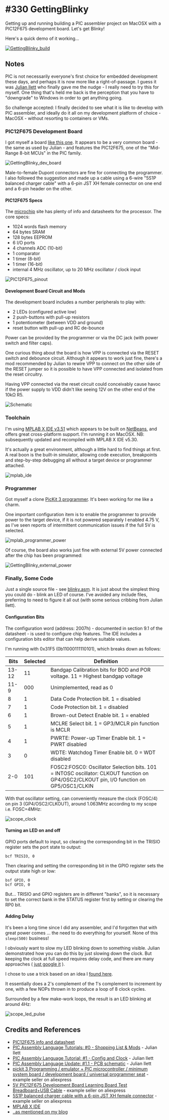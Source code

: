 # #330 GettingBlinky

Getting up and running building a PIC assembler project on MacOSX with a PIC12F675 development board. Let's get Blinky!

Here's a quick demo of it working...

[![GettingBlinky_build](./assets/GettingBlinky_build.jpg?raw=true)](https://www.youtube.com/watch?v=pw0WdkqDNsM)

## Notes

PIC is not necessarily everyone's first choice for embedded development these days,
and perhaps it is now more like a right-of-passage.
I guess it was [Julian Ilett](https://www.youtube.com/watch?v=p2rZwR9oM_k) who finally gave me the nudge - I really need to try this for myself.
One thing that's held me back is the perception that you have to "downgrade" to Windows in order to get anything going.

So challenge accepted: I finally decided to see what it is like to develop with PIC assembler,
and ideally do it all on my development platform of choice - MacOSX - without resorting to containers or VMs.


### PIC12F675 Development Board

I got myself a board [like this one](https://www.aliexpress.com/item/5V-PIC12F675-Development-Board-Learning-Board-Test-Breadboard-USB-Cable/32803124346.html).
It appears to be a very common board - the same as used by Julian - and features the PIC12F675, one of the "Mid-Range 8-bit MCUs" in the PIC family.

![GettingBlinky_dev_board](./assets/GettingBlinky_dev_board.jpg?raw=true)

Male-to-female Dupont connectors are fine for connecting the programmer.
I also followed the suggestion and made up a cable using a 6-wire "5S1P balanced charger cable" with a 6-pin JST XH female connector on one end and a 6-pin header on the other.

#### PIC12F675 Specs

The [microchip](http://www.microchip.com/wwwproducts/en/PIC12F675) site has plenty of info and datasheets for the processor. The core specs:

* 1024 words flash memory
* 64 bytes SRAM
* 128 bytes EEPROM
* 6 I/O ports
* 4 channels ADC (10-bit)
* 1 comparator
* 1 timer (8-bit)
* 1 timer (16-bit)
* internal 4 MHz oscillator, up to 20 MHz oscillator / clock input

![PIC12F675_pinout](./assets/PIC12F675_pinout.png?raw=true)

#### Development Board Circuit and Mods

The development board includes a number peripherals to play with:
* 2 LEDs (configured active low)
* 2 push-buttons with pull-up resistors
* 1 potentiometer (between VDD and ground)
* reset button with pull-up and RC de-bounce

Power can be provided by the programmer or via the DC jack (with power switch and filter caps).

One curious thing about the board is how VPP is connected via the RESET switch and debounce circuit.
Although it appears to work just fine, there's a mod recommended by Julian to rewire VPP to connect on the other side of the RESET jumper so
it is possible to have VPP connected and isolated from the reset circuitry.

Having VPP connected via the reset circuit could conceivably cause havoc if the power supply to VDD didn't like seeing 12V on the
other end of the 10kΩ R5.

![Schematic](./assets/GettingBlinky_schematic.jpg?raw=true)


### Toolchain

I'm using [MPLAB X IDE v3.51](http://www.microchip.com/mplab/mplab-x-ide) which appears to be built on [NetBeans](https://netbeans.org/kb/index.html),
and offers great cross-platform support. I'm running it on MacOSX.
NB: subsequently updated and recompiled with MPLAB X IDE v5.30.

It's actually a great environment, although a little hard to find things at first.
A real boon is the built-in simulator, allowing code execution, breakpoints and step-by-step debugging all without a target device or programmer attached.

![mplab_ide](./assets/mplab_ide.png?raw=true)

### Programmer

Got myself a clone [PicKit 3 programmer](https://www.aliexpress.com/item/1734894366.html). It's been working for me like a charm.

One important configuration item is to enable the programmer to provide power to the target device, if it is not powered separately
I enabled 4.75 V, as I've seen reports of intermittent communication issues if the full 5V is selected.

![mplab_programmer_power](./assets/mplab_programmer_power.png?raw=true)

Of course, the board also works just fine with external 5V power connected after the chip has been programmed:

![GettingBlinky_external_power](./assets/GettingBlinky_external_power.jpg?raw=true)


### Finally, Some Code

Just a single source file - see [blinky.asm](./Blinky.X/blinky.asm).
It is just about the simplest thing you could do - blink an LED of course.
I've avoided any include files, preferring to need to figure it all out (with some serious cribbing from Julian Ilett).


#### Configuration Bits

The configuration word (address: 2007h) - documented in section 9.1 of the datasheet - is used to configure chip features.
The IDE includes a configuration bits editor that can help derive suitable values.

I'm running with 0x31F5 (0b11000111110101), which breaks down as follows:

| Bits  | Selected | Definition                                                                                                                              |
|-------|----------|-----------------------------------------------------------------------------------------------------------------------------------------|
| 13-12 |  11      | Bandgap Calibration bits for BOD and POR voltage. 11 = Highest bandgap voltage                                                          |
| 11-9  |  000     | Unimplemented, read as 0                                                                                                                |
| 8     |  1       | Data Code Protection bit. 1 = disabled                                                                                                  |
| 7     |  1       | Code Protection bit. 1 = disabled                                                                                                       |
| 6     |  1       | Brown-out Detect Enable bit. 1 = enabled                                                                                                |
| 5     |  1       | MCLRE Select bit. 1 = GP3/MCLR pin function is MCLR                                                                                     |
| 4     |  1       | PWRTE: Power-up Timer Enable bit. 1 = PWRT disabled                                                                                     |
| 3     |  0       | WDTE: Watchdog Timer Enable bit. 0 = WDT disabled                                                                                       |
| 2-0   |  101     | FOSC2:FOSC0: Oscillator Selection bits. 101 = INTOSC oscillator: CLKOUT function on GP4/OSC2/CLKOUT pin, I/O function on GP5/OSC1/CLKIN |

With that oscillator setting, can conveniently measure the clock (FOSC/4) on pin 3 (GP4/OSC2/CLKOUT),
around 1.063MHz according to my scope i.e. FOSC=4MHz:

![scope_clock](./assets/scope_clock.gif?raw=true)

#### Turning an LED on and off

GPIO ports default to input, so clearing the corresponding bit in the TRISIO register sets the port state to output:

```
bcf TRISIO, 0
```

Then clearing and setting the corresponding bit in the GPIO register sets the output state high or low:

```
bsf GPIO, 0
bcf GPIO, 0
```

But... TRISIO and GPIO registers are in different "banks", so it is necessary to set the correct bank in the STATUS register first
by setting or clearing the RP0 bit.


#### Adding Delay

It's been a long time since I did any assembler, and I'd forgotten that with great power comes ... the need to do everything for yourself.
None of this `sleep(500)` business!

I obviously want to slow my LED blinking down to something visible. Julian demonstrated how you can do this by just slowing down the clock.
But keeping the clock at full speed requires delay code, and there are many approaches (
[just google it](https://www.google.com.sg/search?q=pic+assembler+delay+example&oq=pic+assembler+delay+example)
).

I chose to use a trick based on an idea I [found here](http://www.piclist.com/techref/postbot.asp?by=time&id=piclist\2001\10\29\205252a).

It essentially does a 2's complement of the 1's complement to increment by one, with a few NOPs thrown in
to produce a loop of 8 clock cycles.

Surrounded by a few make-work loops, the result is an LED blinking at around 4Hz:

![scope_led_pulse](./assets/scope_led_pulse.gif?raw=true)


## Credits and References

* [PIC12F675 info and datasheet](http://www.microchip.com/wwwproducts/en/PIC12F675)
* [PIC Assembly Language Tutorials: #0 - Shopping List & Mods](https://www.youtube.com/watch?v=p2rZwR9oM_k) - Julian Ilett
* [PIC Assembly Language Tutorial: #1 - Config and Clock](https://www.youtube.com/watch?v=491StrMyqa4) - Julian Ilett
* [PIC Assembly Language Update: #1.1 - PCB schematic](https://www.youtube.com/watch?v=TneWtGyar6M) - Julian Ilett
* [pickit 3 Programming / emulator + PIC microcontroller / minimum system board / development board / universal programmer seat](https://www.aliexpress.com/item/1734894366.html) - example seller on aliexpress
* [5V PIC12F675 Development Board Learning Board Test Breadboard+USB Cable](https://www.aliexpress.com/item/5V-PIC12F675-Development-Board-Learning-Board-Test-Breadboard-USB-Cable/32803124346.html) - example seller on aliexpress
* [5S1P balanced charger cable with a 6-pin JST XH female connector](https://www.aliexpress.com/item/10Pcs-5S1P-Balance-Charger-Silicon-Cable-Wire-JST-XH-Connector-Male-Female-Plug-For-Rc-Airplane/32657806702.html) - example seller on aliexpress
* [MPLAB X IDE](http://www.microchip.com/mplab/mplab-x-ide)
* [..as mentioned on my blog](https://blog.tardate.com/2017/08/leap331-getting-blinky-with-pic-assembler.html)
